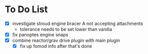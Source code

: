# To Do List

- [X] investigate stroud engine bracer A not accepting attachments
    - tolerance needs to be set lower than vanilla
- [X] fix panoptes engine snaps
- [X] combine reactor/grav drive plugin with main plugin
    - [X] fix up fomod info after that's done
